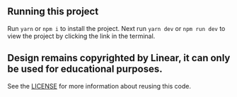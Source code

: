 

## Running this project

Run `yarn` or `npm i` to install the project. Next run `yarn dev` or `npm run dev` to view the project by clicking the link in the terminal.

## Design remains copyrighted by Linear, it can only be used for educational purposes.

See the [LICENSE](/LICENSE.md) for more information about reusing this code.
